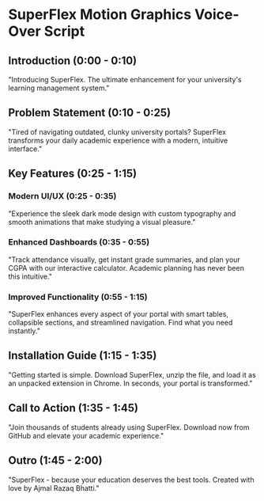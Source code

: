 # SuperFlex Motion Graphics Voice-Over Script

## Introduction (0:00 - 0:10)
"Introducing SuperFlex. The ultimate enhancement for your university's learning management system."

## Problem Statement (0:10 - 0:25)
"Tired of navigating outdated, clunky university portals? SuperFlex transforms your daily academic experience with a modern, intuitive interface."

## Key Features (0:25 - 1:15)

### Modern UI/UX (0:25 - 0:35)
"Experience the sleek dark mode design with custom typography and smooth animations that make studying a visual pleasure."

### Enhanced Dashboards (0:35 - 0:55)
"Track attendance visually, get instant grade summaries, and plan your CGPA with our interactive calculator. Academic planning has never been this intuitive."

### Improved Functionality (0:55 - 1:15)
"SuperFlex enhances every aspect of your portal with smart tables, collapsible sections, and streamlined navigation. Find what you need instantly."

## Installation Guide (1:15 - 1:35)
"Getting started is simple. Download SuperFlex, unzip the file, and load it as an unpacked extension in Chrome. In seconds, your portal is transformed."

## Call to Action (1:35 - 1:45)
"Join thousands of students already using SuperFlex. Download now from GitHub and elevate your academic experience."

## Outro (1:45 - 2:00)
"SuperFlex - because your education deserves the best tools. Created with love by Ajmal Razaq Bhatti."

